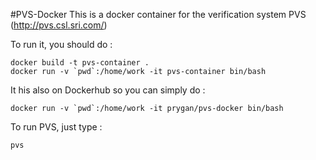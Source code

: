 #PVS-Docker
This is a docker container for the verification system PVS (http://pvs.csl.sri.com/)

To run it, you should do :

```
docker build -t pvs-container .
docker run -v `pwd`:/home/work -it pvs-container bin/bash
```

It his also on Dockerhub so you can simply do : 

```
docker run -v `pwd`:/home/work -it prygan/pvs-docker bin/bash
```

To run PVS, just type : 
```
pvs
```

